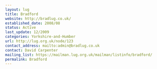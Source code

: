 ```yaml
---
layout: lug
title: Bradford
website: http://bradlug.co.uk/
established_date: 2008/08
status: Active
last_update: 12/2009
categories: Yorkshire-and-Humber
url: http://lug.org.uk/node/123
contact_address: mailto:admin@bradlug.co.uk
contact: David Carpenter
mailing_list: https://mailman.lug.org.uk/mailman/listinfo/bradford/
permalink: Bradford
---
```

